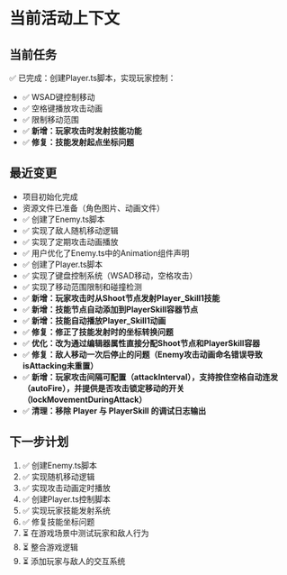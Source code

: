 # 当前活动上下文

## 当前任务
✅ 已完成：创建Player.ts脚本，实现玩家控制：
- ✅ WSAD键控制移动
- ✅ 空格键播放攻击动画
- ✅ 限制移动范围
- ✅ **新增：玩家攻击时发射技能功能**
- ✅ **修复：技能发射起点坐标问题**

## 最近变更
- 项目初始化完成
- 资源文件已准备（角色图片、动画文件）
- ✅ 创建了Enemy.ts脚本
- ✅ 实现了敌人随机移动逻辑
- ✅ 实现了定期攻击动画播放
- ✅ 用户优化了Enemy.ts中的Animation组件声明
- ✅ 创建了Player.ts脚本
- ✅ 实现了键盘控制系统（WSAD移动，空格攻击）
- ✅ 实现了移动范围限制和碰撞检测
- ✅ **新增：玩家攻击时从Shoot节点发射Player_Skill1技能**
- ✅ **新增：技能节点自动添加到PlayerSkill容器节点**
- ✅ **新增：技能自动播放Player_Skill1动画**
- ✅ **修复：修正了技能发射时的坐标转换问题**
- ✅ **优化：改为通过编辑器属性直接分配Shoot节点和PlayerSkill容器**
- ✅ **修复：敌人移动一次后停止的问题（Enemy攻击动画命名错误导致isAttacking未重置）**
- ✅ **新增：玩家攻击间隔可配置（attackInterval），支持按住空格自动连发（autoFire），并提供是否攻击锁定移动的开关（lockMovementDuringAttack）**
 - ✅ **清理：移除 Player 与 PlayerSkill 的调试日志输出**

## 下一步计划
1. ✅ 创建Enemy.ts脚本
2. ✅ 实现随机移动逻辑  
3. ✅ 实现攻击动画定时播放
4. ✅ 创建Player.ts控制脚本
5. ✅ 实现玩家技能发射系统
6. ✅ 修复技能坐标问题
7. ⏳ 在游戏场景中测试玩家和敌人行为
8. ⏳ 整合游戏逻辑
9. ⏳ 添加玩家与敌人的交互系统 